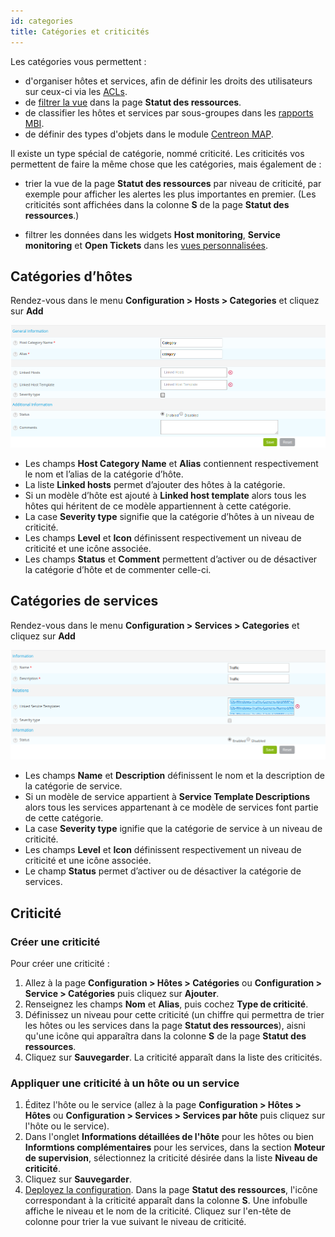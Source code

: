 ```yaml
---
id: categories
title: Catégories et criticités
---
```


Les catégories vous permettent :

- d'organiser hôtes et services, afin de définir les droits des utilisateurs sur ceux-ci via les [ACLs](../administration/access-control-lists.md).
- de [filtrer la vue](../alerts-notifications/resources-status.md#filtering-events) dans la page **Statut des ressources**.
- de classifier les hôtes et services par sous-groupes dans les [rapports MBI](../reporting/concepts.md).
- de définir des types d'objets dans le module [Centreon MAP](../graph-views/introduction.md).

Il existe un type spécial de catégorie, nommé criticité. Les criticités vos permettent de faire la même chose que les catégories, mais également de :

- trier la vue de la page **Statut des ressources** par niveau de criticité, par exemple pour afficher les alertes les plus importantes en premier. (Les criticités sont affichées dans la colonne **S** de la page **Statut des ressources**.)

- filtrer les données dans les widgets **Host monitoring**, **Service monitoring** et **Open Tickets** dans les [vues personnalisées](../alerts-notifications/custom-views.md).

## Catégories d’hôtes

Rendez-vous dans le menu **Configuration > Hosts > Categories** et cliquez sur **Add**

![image](../assets/configuration/08hostcategory.png)

* Les champs **Host Category Name** et **Alias** contiennent respectivement le nom et l’alias de la catégorie d’hôte.
* La liste **Linked hosts** permet d’ajouter des hôtes à la catégorie.
* Si un modèle d’hôte est ajouté à **Linked host template** alors tous les hôtes qui héritent de ce modèle appartiennent
  à cette catégorie.
* La case  **Severity type** signifie que la catégorie d’hôtes à un niveau de criticité.
* Les champs **Level** et **Icon** définissent respectivement un niveau de criticité et une icône associée.
* Les champs **Status** et **Comment** permettent d’activer ou de désactiver la catégorie d’hôte et de commenter celle-ci.

## Catégories de services

Rendez-vous dans le menu **Configuration > Services > Categories** et cliquez sur **Add**

![image](../assets/configuration/08servicecategory.png)

* Les champs **Name** et **Description** définissent le nom et la description de la catégorie de service.
* Si un modèle de service appartient à **Service Template Descriptions** alors tous les services appartenant à ce modèle
  de services font partie de cette catégorie.
* La case **Severity type** ignifie que la catégorie de service à un niveau de criticité.
* Les champs **Level** et **Icon** définissent respectivement un niveau de criticité et une icône associée.
* Le champ **Status** permet d’activer ou de désactiver la catégorie de services.

## Criticité

### Créer une criticité

Pour créer une criticité :

1. Allez à la page **Configuration > Hôtes > Catégories** ou **Configuration > Service > Catégories** puis cliquez sur **Ajouter**.
2. Renseignez les champs **Nom** et **Alias**, puis cochez **Type de criticité**.
3. Définissez un niveau pour cette criticité (un chiffre qui permettra de trier les hôtes ou les services dans la page **Statut des ressources**), aisni qu'une icône qui apparaîtra dans la colonne **S** de la page **Statut des ressources**.
4. Cliquez sur **Sauvegarder**. La criticité apparaît dans la liste des criticités.

### Appliquer une criticité à un hôte ou un service

1. Éditez l'hôte ou le service (allez à la page **Configuration > Hôtes > Hôtes** ou **Configuration > Services > Services par hôte** puis cliquez sur l'hôte ou le service).
2. Dans l'onglet **Informations détaillées de l'hôte** pour les hôtes ou bien **Informtions complémentaires** pour les services, dans la section **Moteur de supervision**, sélectionnez la criticité désirée dans la liste **Niveau de criticité**.
3. Cliquez sur **Sauvegarder**.
4. [Deployez la configuration](../monitoring/monitoring-servers/deploying-a-configuration.md). Dans la page **Statut des ressources**, l'icône correspondant à la criticité apparaît dans la colonne **S**. Une infobulle affiche le niveau et le nom de la criticité. Cliquez sur l'en-tête de colonne pour trier la vue suivant le niveau de criticité.
